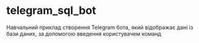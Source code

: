 # telegram_sql_bot
Навчальний приклад створення Telegram бота, який відображає дані із бази даних, за допомогою введення користувачем команд
